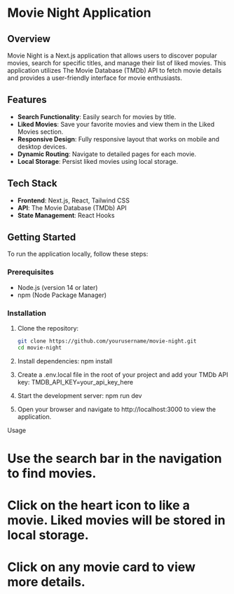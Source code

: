 # Movie Night Application

## Overview

Movie Night is a Next.js application that allows users to discover popular movies, search for specific titles, and manage their list of liked movies. This application utilizes The Movie Database (TMDb) API to fetch movie details and provides a user-friendly interface for movie enthusiasts.

## Features

- **Search Functionality**: Easily search for movies by title.
- **Liked Movies**: Save your favorite movies and view them in the Liked Movies section.
- **Responsive Design**: Fully responsive layout that works on mobile and desktop devices.
- **Dynamic Routing**: Navigate to detailed pages for each movie.
- **Local Storage**: Persist liked movies using local storage.

## Tech Stack

- **Frontend**: Next.js, React, Tailwind CSS
- **API**: The Movie Database (TMDb) API
- **State Management**: React Hooks

## Getting Started

To run the application locally, follow these steps:

### Prerequisites

- Node.js (version 14 or later)
- npm (Node Package Manager)

### Installation

1. Clone the repository:

   ```bash
   git clone https://github.com/yourusername/movie-night.git
   cd movie-night

2. Install dependencies:
npm install

3. Create a .env.local file in the root of your project and add your TMDb API key:
TMDB_API_KEY=your_api_key_here

4. Start the development server:
npm run dev

5. Open your browser and navigate to http://localhost:3000 to view the application.

Usage
# Use the search bar in the navigation to find movies.
# Click on the heart icon to like a movie. Liked movies will be stored in local storage.
# Click on any movie card to view more details.




